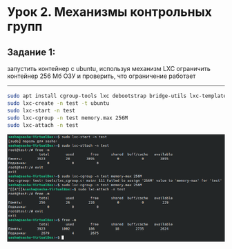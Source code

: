 # Урок 2. Механизмы контрольных групп

## Задание 1:

запустить контейнер с ubuntu, используя механизм LXC
ограничить контейнер 256 Мб ОЗУ и проверить, что ограничение работает

---

```sh
sudo apt install cgroup-tools lxc debootstrap bridge-utils lxc-templates
sudo lxc-create -n test -t ubuntu
sudo lxc-start -n test
sudo lxc-cgroup -n test memory.max 256M
sudo lxc-attach -n test
```

![start](./Screenshot_20230626_022324.png)
